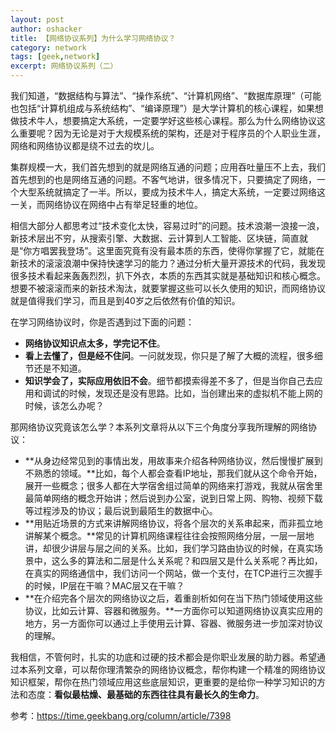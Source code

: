 ```yaml
---
layout: post 
author: oshacker
title: 【网络协议系列】为什么学习网络协议？
category: network
tags: [geek,network]
excerpt: 网络协议系列（二）
---
```



我们知道，“数据结构与算法”、“操作系统”、“计算机网络”、“数据库原理”（可能也包括“计算机组成与系统结构”、“编译原理”）是大学计算机的核心课程，如果想做技术牛人，想要搞定大系统，一定要学好这些核心课程。那么为什么网络协议这么重要呢？因为无论是对于大规模系统的架构，还是对于程序员的个人职业生涯，网络和网络协议都是绕不过去的坎儿。

集群规模一大，我们首先想到的就是网络互通的问题；应用吞吐量压不上去，我们首先想到的也是网络互通的问题。不客气地讲，很多情况下，只要搞定了网络，一个大型系统就搞定了一半。所以，要成为技术牛人，搞定大系统，一定要过网络这一关，而网络协议在网络中占有举足轻重的地位。

相信大部分人都思考过“技术变化太快，容易过时”的问题。技术浪潮一浪接一浪，新技术层出不穷，从搜索引擎、大数据、云计算到人工智能、区块链，简直就是“你方唱罢我登场”。这里面究竟有没有最本质的东西，使得你掌握了它，就能在新技术的滚滚浪潮中保持快速学习的能力？通过分析大量开源技术的代码，我发现很多技术看起来轰轰烈烈，扒下外衣，本质的东西其实就是基础知识和核心概念。想要不被滚滚而来的新技术淘汰，就要掌握这些可以长久使用的知识，而网络协议就是值得我们学习，而且是到40岁之后依然有价值的知识。

在学习网络协议时，你是否遇到过下面的问题：
+ **网络协议知识点太多，学完记不住**。
+ **看上去懂了，但是经不住问**。一问就发现，你只是了解了大概的流程，很多细节还是不知道。
+ **知识学会了，实际应用依旧不会**。细节都摸索得差不多了，但是当你自己去应用和调试的时候，发现还是没有思路。比如，当创建出来的虚拟机不能上网的时候，该怎么办呢？

那网络协议究竟该怎么学？本系列文章将从以下三个角度分享我所理解的网络协议：
+ **从身边经常见到的事情出发，用故事来介绍各种网络协议，然后慢慢扩展到不熟悉的领域。**比如，每个人都会查看IP地址，那我们就从这个命令开始，展开一些概念；很多人都在大学宿舍组过简单的网络来打游戏，我就从宿舍里最简单网络的概念开始讲；然后说到办公室，说到日常上网、购物、视频下载等过程涉及的协议；最后说到最陌生的数据中心。
+ **用贴近场景的方式来讲解网络协议，将各个层次的关系串起来，而非孤立地讲解某个概念。**常见的计算机网络课程往往会按照网络分层，一层一层地讲，却很少讲层与层之间的关系。比如，我们学习路由协议的时候，在真实场景中，这么多的算法和二层是什么关系呢？和四层又是什么关系呢？再比如，在真实的网络通信中，我们访问一个网站，做一个支付，在TCP进行三次握手的时候，IP层在干嘛？MAC层又在干嘛？
+ **在介绍完各个层次的网络协议之后，着重剖析如何在当下热门领域使用这些协议，比如云计算、容器和微服务。**一方面你可以知道网络协议真实应用的地方，另一方面你可以通过上手使用云计算、容器、微服务进一步加深对协议的理解。

我相信，不管何时，扎实的功底和过硬的技术都会是你职业发展的助力器。希望通过本系列文章，可以帮你理清繁杂的网络协议概念，帮你构建一个精准的网络协议知识框架，帮你在热门领域应用这些底层知识，更重要的是给你一种学习知识的方法和态度：**看似最枯燥、最基础的东西往往具有最长久的生命力**。

参考：https://time.geekbang.org/column/article/7398


